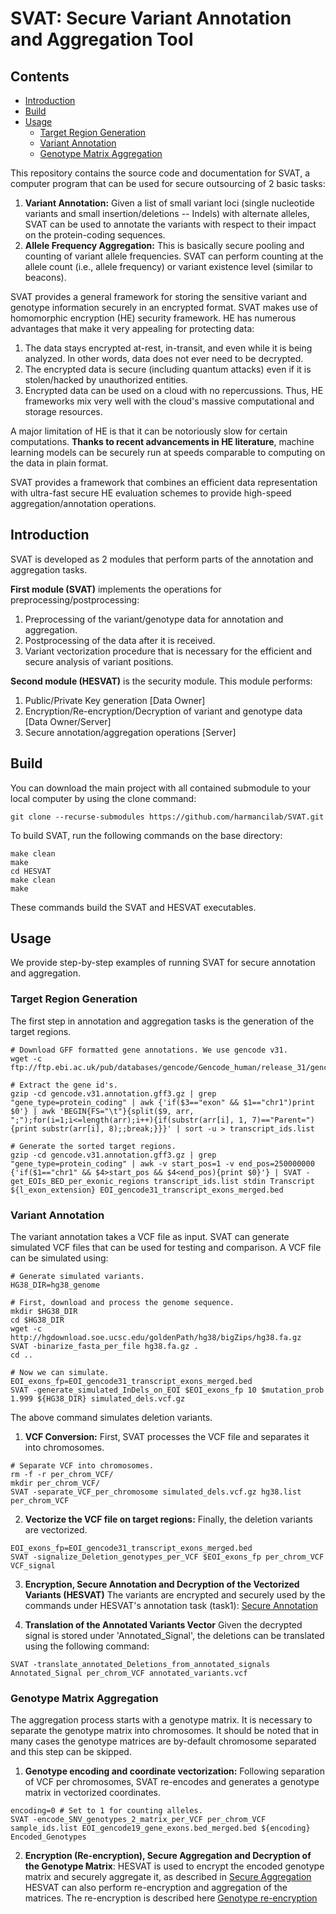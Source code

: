 # SVAT: Secure Variant Annotation and Aggregation Tool

## Contents 

* [Introduction](#introduction)
* [Build](#build)
* [Usage](#usage)
    * [Target Region Generation](#target-region-generation)
    * [Variant Annotation](#variant-annotation)    
    * [Genotype Matrix Aggregation](#genotype-matrix-aggregation)      


This repository contains the source code and documentation for SVAT, a computer program that can be used for secure outsourcing of 2 basic tasks: 

1. **Variant Annotation:** Given a list of small variant loci (single nucleotide variants and small insertion/deletions -- Indels) with alternate alleles, SVAT can be used to annotate the variants with respect to their impact on the protein-coding sequences.
2. **Allele Frequency Aggregation:** This is basically secure pooling and counting of variant allele frequencies. SVAT can perform counting at the allele count (i.e., allele frequency) or variant existence level (similar to beacons).

SVAT provides a general framework for storing the sensitive variant and genotype information securely in an encrypted format. SVAT makes use of homomorphic encryption (HE) security framework. HE has numerous advantages that make it very appealing for protecting data:
1. The data stays encrypted at-rest, in-transit, and even while it is being analyzed. In other words, data does not ever need to be decrypted.
2. The encrypted data is secure (including quantum attacks) even if it is stolen/hacked by unauthorized entities.
3. Encrypted data can be used on a cloud with no repercussions. Thus, HE frameworks mix very well with the cloud's massive computational and storage resources.

A major limitation of HE is that it can be notoriously slow for certain computations. **Thanks to recent advancements in HE literature**, machine learning models can be securely run at speeds comparable to computing on the data in plain format. 

SVAT provides a framework that combines an efficient data representation with ultra-fast secure HE evaluation schemes to provide high-speed aggregation/annotation operations.

## Introduction
SVAT is developed as 2 modules that perform parts of the annotation and aggregation tasks. 

**First module (SVAT)** implements the operations for preprocessing/postprocessing:
1. Preprocessing of the variant/genotype data for annotation and aggregation.
2. Postprocessing of the data after it is received.
2. Variant vectorization procedure that is necessary for the efficient and secure analysis of variant positions.

**Second module (HESVAT)** is the security module. This module performs:
1. Public/Private Key generation [Data Owner]
2. Encryption/Re-encryption/Decryption of variant and genotype data [Data Owner/Server]
3. Secure annotation/aggregation operations [Server]

## Build

You can download the main project with all contained submodule to your local computer by using the clone command:

```
git clone --recurse-submodules https://github.com/harmancilab/SVAT.git
```

To build SVAT, run the following commands on the base directory:

```
make clean
make
cd HESVAT
make clean
make
```

These commands build the SVAT and HESVAT executables.

## Usage
We provide step-by-step examples of running SVAT for secure annotation and aggregation.

### Target Region Generation
The first step in annotation and aggregation tasks is the generation of the target regions.

```
# Download GFF formatted gene annotations. We use gencode v31.
wget -c ftp://ftp.ebi.ac.uk/pub/databases/gencode/Gencode_human/release_31/gencode.v31.annotation.gff3.gz

# Extract the gene id's.
gzip -cd gencode.v31.annotation.gff3.gz | grep "gene_type=protein_coding" | awk {'if($3=="exon" && $1=="chr1")print $0'} | awk 'BEGIN{FS="\t"}{split($9, arr, ";");for(i=1;i<=length(arr);i++){if(substr(arr[i], 1, 7)=="Parent="){print substr(arr[i], 8);;break;}}}' | sort -u > transcript_ids.list

# Generate the sorted target regions.
gzip -cd gencode.v31.annotation.gff3.gz | grep "gene_type=protein_coding" | awk -v start_pos=1 -v end_pos=250000000 {'if($1=="chr1" && $4>start_pos && $4<end_pos){print $0}'} | SVAT -get_EOIs_BED_per_exonic_regions transcript_ids.list stdin Transcript ${l_exon_extension} EOI_gencode31_transcript_exons_merged.bed
```

### Variant Annotation

The variant annotation takes a VCF file as input. SVAT can generate simulated VCF files that can be used for testing and comparison. A VCF file can be simulated using:

```
# Generate simulated variants.
HG38_DIR=hg38_genome

# First, download and process the genome sequence.
mkdir $HG38_DIR
cd $HG38_DIR
wget -c http://hgdownload.soe.ucsc.edu/goldenPath/hg38/bigZips/hg38.fa.gz
SVAT -binarize_fasta_per_file hg38.fa.gz .
cd ..

# Now we can simulate.
EOI_exons_fp=EOI_gencode31_transcript_exons_merged.bed
SVAT -generate_simulated_InDels_on_EOI $EOI_exons_fp 10 $mutation_prob 1.999 ${HG38_DIR} simulated_dels.vcf.gz
```

The above command simulates deletion variants.

1. **VCF Conversion:** First, SVAT processes the VCF file and separates it into chromosomes.

```
# Separate VCF into chromosomes.
rm -f -r per_chrom_VCF/
mkdir per_chrom_VCF/
SVAT -separate_VCF_per_chromosome simulated_dels.vcf.gz hg38.list per_chrom_VCF
```

2. **Vectorize the VCF file on target regions:**
Finally, the deletion variants are vectorized.
```
EOI_exons_fp=EOI_gencode31_transcript_exons_merged.bed
SVAT -signalize_Deletion_genotypes_per_VCF $EOI_exons_fp per_chrom_VCF VCF_signal
```

3. **Encryption, Secure Annotation and Decryption of the Vectorized Variants (HESVAT)**
The variants are encrypted and securely used by the commands under HESVAT's annotation task (task1): [Secure Annotation](https://github.com/K-miran/HESVAT/tree/5e53bd9#Task-1-Secure-Annotation)

4. **Translation of the Annotated Variants Vector**
Given the decrypted signal is stored under 'Annotated_Signal', the deletions can be translated using the following command:
```
SVAT -translate_annotated_Deletions_from_annotated_signals Annotated_Signal per_chrom_VCF annotated_variants.vcf
```

### Genotype Matrix Aggregation
The aggregation process starts with a genotype matrix. It is necessary to separate the genotype matrix into chromosomes. It should be noted that in many cases the genotype matrices are by-default chromosome separated and this step can be skipped.

1. **Genotype encoding and coordinate vectorization:** Following separation of VCF per chromosomes, SVAT re-encodes and generates a genotype matrix in vectorized coordinates.

```
encoding=0 # Set to 1 for counting alleles.
SVAT -encode_SNV_genotypes_2_matrix_per_VCF per_chrom_VCF sample_ids.list EOI_gencode19_gene_exons.bed_merged.bed ${encoding} Encoded_Genotypes
```

2. **Encryption (Re-encryption), Secure Aggregation and Decryption of the Genotype Matrix**: HESVAT is used to encrypt the encoded genotype matrix and securely aggregate it, as described in [Secure Aggregation](https://github.com/K-miran/HESVAT/tree/5e53bd9#Task-2-Secure-Aggregation)
HESVAT can also perform re-encryption and aggregation of the matrices. The re-encryption is described here [Genotype re-encryption](https://github.com/K-miran/HESVAT/tree/5e53bd9#Task-3-Secure-Aggregation-by-proxy-encryption)
